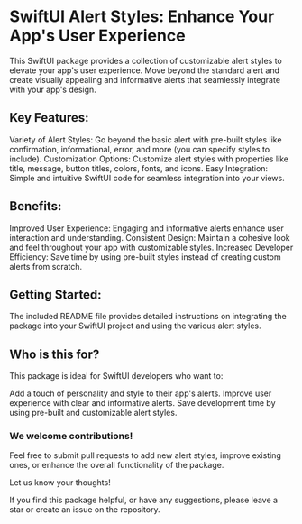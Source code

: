 # SwiftUI Alert Styles: Enhance Your App's User Experience

This SwiftUI package provides a collection of customizable alert styles to elevate your app's user experience. Move beyond the standard alert and create visually appealing and informative alerts that seamlessly integrate with your app's design.

## Key Features:

Variety of Alert Styles: Go beyond the basic alert with pre-built styles like confirmation, informational, error, and more (you can specify styles to include).
Customization Options: Customize alert styles with properties like title, message, button titles, colors, fonts, and icons.
Easy Integration: Simple and intuitive SwiftUI code for seamless integration into your views.

## Benefits:

Improved User Experience: Engaging and informative alerts enhance user interaction and understanding.
Consistent Design: Maintain a cohesive look and feel throughout your app with customizable styles.
Increased Developer Efficiency: Save time by using pre-built styles instead of creating custom alerts from scratch.

## Getting Started:

The included README file provides detailed instructions on integrating the package into your SwiftUI project and using the various alert styles.

## Who is this for?

This package is ideal for SwiftUI developers who want to:

Add a touch of personality and style to their app's alerts.
Improve user experience with clear and informative alerts.
Save development time by using pre-built and customizable alert styles.

### We welcome contributions!

Feel free to submit pull requests to add new alert styles, improve existing ones, or enhance the overall functionality of the package.

Let us know your thoughts!

If you find this package helpful, or have any suggestions, please leave a star or create an issue on the repository.
